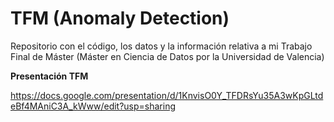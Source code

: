 # TFM (Anomaly Detection)
Repositorio con el código, los datos y la información relativa a mi Trabajo Final de Máster (Máster en Ciencia de Datos por la Universidad de Valencia)

**Presentación TFM**  

https://docs.google.com/presentation/d/1KnvisO0Y_TFDRsYu35A3wKpGLtdeBf4MAniC3A_kWww/edit?usp=sharing
